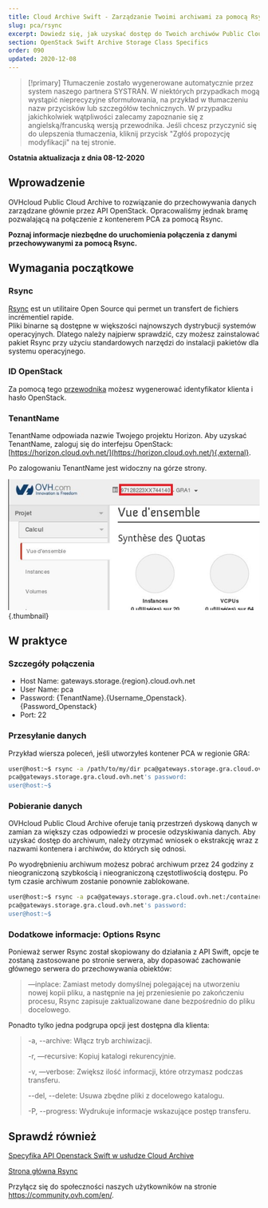 ```yaml
---
title: Cloud Archive Swift - Zarządzanie Twoimi archiwami za pomocą Rsync
slug: pca/rsync
excerpt: Dowiedz się, jak uzyskać dostęp do Twoich archiwów Public Cloud za pomocą Rsync
section: OpenStack Swift Archive Storage Class Specifics
order: 090
updated: 2020-12-08
---
```


> [!primary]
> Tłumaczenie zostało wygenerowane automatycznie przez system naszego partnera SYSTRAN. W niektórych przypadkach mogą wystąpić nieprecyzyjne sformułowania, na przykład w tłumaczeniu nazw przycisków lub szczegółów technicznych. W przypadku jakichkolwiek wątpliwości zalecamy zapoznanie się z angielską/francuską wersją przewodnika. Jeśli chcesz przyczynić się do ulepszenia tłumaczenia, kliknij przycisk "Zgłóś propozycję modyfikacji" na tej stronie.
>

**Ostatnia aktualizacja z dnia 08-12-2020**

## Wprowadzenie

OVHcloud Public Cloud Archive to rozwiązanie do przechowywania danych zarządzane głównie przez API OpenStack. Opracowaliśmy jednak bramę pozwalającą na połączenie z kontenerem PCA za pomocą Rsync.

**Poznaj informacje niezbędne do uruchomienia połączenia z danymi przechowywanymi za pomocą Rsync.**

## Wymagania początkowe

### Rsync

[Rsync](https://rsync.samba.org/) est un utilitaire Open Source qui permet un transfert de fichiers incrémentiel rapide.<br>
Pliki binarne są dostępne w większości najnowszych dystrybucji systemów operacyjnych. Dlatego należy najpierw sprawdzić, czy możesz zainstalować pakiet Rsync przy użyciu standardowych narzędzi do instalacji pakietów dla systemu operacyjnego.

### ID OpenStack

Za pomocą tego [przewodnika](https://docs.ovh.com/pl/public-cloud/horizon/) możesz wygenerować identyfikator klienta i hasło OpenStack.

### TenantName

TenantName odpowiada nazwie Twojego projektu Horizon. Aby uzyskać TenantName, zaloguj się do interfejsu OpenStack: [https://horizon.cloud.ovh.net/](https://horizon.cloud.ovh.net/){.external}.

Po zalogowaniu TenantName jest widoczny na górze strony.

![horizon](images/image1.png){.thumbnail}

## W praktyce

### Szczegóły połączenia

- Host Name: gateways.storage.{region}.cloud.ovh.net
- User Name: pca
- Password: {TenantName}.{Username_Openstack}.{Password_Openstack}
- Port: 22

### Przesyłanie danych

Przykład wiersza poleceń, jeśli utworzyłeś kontener PCA w regionie GRA:

```bash
user@host:~$ rsync -a /path/to/my/dir pca@gateways.storage.gra.cloud.ovh.net:/container
pca@gateways.storage.gra.cloud.ovh.net's password:
user@host:~$
```

### Pobieranie danych

OVHcloud Public Cloud Archive oferuje tanią przestrzeń dyskową danych w zamian za większy czas odpowiedzi w procesie odzyskiwania danych. Aby uzyskać dostęp do archiwum, należy otrzymać wniosek o ekstrakcję wraz z nazwami kontenera i archiwów, do których się odnosi.

Po wyodrębnieniu archiwum możesz pobrać archiwum przez 24 godziny z nieograniczoną szybkością i nieograniczoną częstotliwością dostępu. Po tym czasie archiwum zostanie ponownie zablokowane.

```bash
user@host:~$ rsync -a pca@gateways.storage.gra.cloud.ovh.net:/container
pca@gateways.storage.gra.cloud.ovh.net's password:
user@host:~$
```

### Dodatkowe informacje: Options Rsync

Ponieważ serwer Rsync został skopiowany do działania z API Swift, opcje te zostaną zastosowane po stronie serwera, aby dopasować zachowanie głównego serwera do przechowywania obiektów:

> —inplace: Zamiast metody domyślnej polegającej na utworzeniu nowej kopii pliku, a następnie na jej przeniesienie po zakończeniu procesu, Rsync zapisuje zaktualizowane dane bezpośrednio do pliku docelowego.
>

Ponadto tylko jedna podgrupa opcji jest dostępna dla klienta:

> -a, --archive: Włącz tryb archiwizacji.
>
> -r, —recursive: Kopiuj katalogi rekurencyjnie.
>
> -v, —verbose: Zwiększ ilość informacji, które otrzymasz podczas transferu.
>
> --del, --delete: Usuwa zbędne pliki z docelowego katalogu.
>
> -P, --progress: Wydrukuje informacje wskazujące postęp transferu.


## Sprawdź również

[Specyfika API Openstack Swift w usłudze Cloud Archive](https://docs.ovh.com/gb/en/storage/pca/api/)

[Strona główna Rsync](https://linux.die.net/man/1/rsync)

Przyłącz się do społeczności naszych użytkowników na stronie <https://community.ovh.com/en/>.
